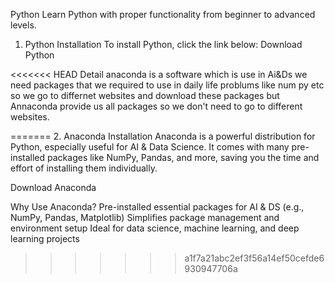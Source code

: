 Python
Learn Python with proper functionality from beginner to advanced levels.

1. Python Installation
To install Python, click the link below:
Download Python

<<<<<<< HEAD
Detail anaconda is a software which is use in Ai&Ds we need packages that we required to use in daily life problums like num py etc so we go to differnet websites and download these packages but Annaconda provide us all packages so we don't need to go to different websites.


=======
2. Anaconda Installation
Anaconda is a powerful distribution for Python, especially useful for AI & Data Science. It comes with many pre-installed packages like NumPy, Pandas, and more, saving you the time and effort of installing them individually.

Download Anaconda

Why Use Anaconda?
Pre-installed essential packages for AI & DS (e.g., NumPy, Pandas, Matplotlib)
Simplifies package management and environment setup
Ideal for data science, machine learning, and deep learning projects
>>>>>>> a1f7a21abc2ef3f56a14ef50cefde6930947706a
